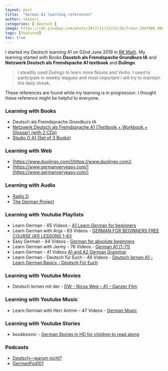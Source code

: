 ```yaml
---
layout: post
title:  "German A1 learning references"
author: vkosuri
categories: [ deutsch ]
image: https://cdn.pixabay.com/photo/2017/11/13/23/26/train-2947086_960_720.jpg
tags: [featured]
toc: true
---
```


I started my Deutsch learning A1 on 02nd June 2019 in [RK Math](https://rkmath.org/languagesadmissions). My learning started with Books **Deustch als Fremdspache Grundkurs IA** and **Netzwerk Deutsch als Fremdspache A1 textbook** and **Dulingo**. 

> I steadily used Dulingo to learn more Nouns and Verbs. I used to participate in weekly leagues and most important i will try to maintain the daily streak.

These references are found while my learning is in progression. I thought these reference might be helpful to everyone.

### Learning with Books
* Deutsch als Fremdsprache Grundkurs IA
* [Netzwerk Deutsch als Fremdsprache A1 (Textbook + Workbook + Glossar) (with 2 CDs)](https://www.amazon.in/Netzwerk-Deutsch-Fremdsprache-Textbook-Workbook/dp/818307703X/ref=sr_1_1?keywords=Netzwerk+Deutsch+als+Fremdsprache+A1+%28Textbook+%2B+Workbook+%2B+Glossar%29+%28with+2+CDs%29&qid=1564855446&s=books&sr=1-1)
* [Studio D A1 (Set of 3 Books)](https://www.amazon.in/Studio-A1-Set-Books-CD/dp/8183073506)

### Learning with Web
* [https://www.duolingo.com/](https://www.duolingo.com/)
* [https://www.germanveryeasy.com/](https://www.germanveryeasy.com/)

### Learning with Audio
* [Radio D](http://www.dw.com/en/learn-german/radio-d/s-9671)
* [The German Project](https://www.thegermanproject.com/)

### Learning with Youtube Playlists
* Learn German - 65 Videos - [A1 Learn German for beginners](https://www.youtube.com/watch?v=RuGmc662HDg&list=PLF9mJC4RrjIhS4MMm0x72-qWEn1LRvPuW)
* Learn German with Anja - 63 Videos -  [GERMAN FOR BEGINNERS FREE COURSE (A1) LESSONS 1-63](https://www.youtube.com/watch?v=MOtqMNKs0Jw&list=PLYzp2xhTw9W1Z9RvnCoveC0W7pkwUMHXy)
* Easy German - 44 Videos - [German for absolute beginners](https://www.youtube.com/watch?v=EKEYdvCASwQ&list=PL5QyCnFPRx0GxaFjdAVkx7K9TfEklY4sg)
* Learn German with Jenny - 76 Videos - [German A1 (1-71)](https://www.youtube.com/watch?v=39IZVX4cVmc&list=PL5QyCnFPRx0GxaFjdAVkx7K9TfEklY4sg)
* Learn German - 41 Videos [A1 and A2 German Grammar](https://www.youtube.com/watch?v=y-aMTFMffDA&list=PLF9mJC4RrjIhOcVccRocapDsamn-JIceo)
* Learn German - Deutsch für Euch - 46 Videos - [Deutsch lernen A1 - Learn German Basics - Deutsch Für Euch](https://www.youtube.com/watch?v=4DnNVi1qCyQ&list=PLDl7JofqmDnEGcUSdqiFWrGI6VHqRr9DS)

### Learning with Youtube Movies
* Deutsch lernen mit der - [DW - Nicos Weg – A1 – Ganzer Film](https://www.youtube.com/watch?v=4-eDoThe6qo&t=1588s)

### Learning with Youtube Music
* Learn German with Herr Antrim - 47 Videos - [German Music](https://www.youtube.com/watch?v=V-B0z3AbLbs&list=PL047A3CF378819CEB)

### Learning with Youtube Stories
* bookboxinc - [German Stories in HD for children to read along](https://www.youtube.com/watch?v=qZ7Vsi4W3BE&list=PL5D443A49838608D1)

### Podcasts
* [Deutsch—warum nicht?](http://www.dw.com/en/learn-german/deutsch-warum-nicht/s-2548)
* [GermanPod101](https://www.fluentu.com/blog/german/go/innovativelanguage/germanpod101/)
